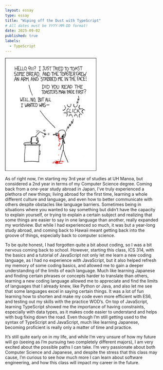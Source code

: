 ```yaml
---
layout: essay
type: essay
title: "Wiping off the Dust with TypeScript"
# All dates must be YYYY-MM-DD format!
date: 2025-09-02
published: true
labels:
  - TypeScript
---
```


<img width="300px" class="rounded float-start pe-4" src="../img/smart-questions/rtfm.png">

As of right now, I’m starting my 3rd year of studies at UH Manoa, but considered a 2nd year in terms of my Computer Science degree. Coming back from a one-year study abroad in Japan, I’ve truly experienced a plethora of new things; living abroad for the first time, learning a whole different culture and language, and even how to better communicate with others despite obstacles like language barriers. Sometimes being in situations where you wanted to say something but didn’t have the capacity to explain yourself, or trying to explain a certain subject and realizing that some things are easier to say in one language than another, really expanded my worldview. But while I had experienced so much, it was but a year-long study abroad, and coming back to Hawaii meant getting back into the groove of things, especially back to computer science. 

To be quite honest, I had forgotten quite a bit about coding, so I was a bit nervous coming back to school. However, starting this class, ICS 314, with the basics and a tutorial of JavaScript not only let me learn a new coding language, as I had no experience with JavaScript, but it also helped refresh my memory of some coding basics, and allowed me to gain a deeper understanding of the limits of each language. Much like learning Japanese and finding certain phrases or concepts harder to translate than others, learning a new coding language allowed me to appreciate and find the limits of languages that I already knew, like Python or Java, and also let me see that some languages excel in saying certain things. It was a lot of fun learning how to shorten and make my code even more efficient with ES6, and testing out my skills with the practice WOD’s. On top of JavaScript, learning TypeScript showed me the importance of having constraints, especially with data types, as it makes code easier to understand and helps with bug fixing down the road. Even though I’m still getting used to the syntax of TypeScript and JavaScript, much like learning Japanese, becoming proficient is really only a matter of time and practice. 

It’s still quite early on in my life, and while I’m very unsure of how my future will go (seeing as I’m pursuing two completely different majors), I am very excited about the possible paths I can take. I’m very passionate about both Computer Science and Japanese, and despite the stress that this class may cause, I’m curious to see how much more I can learn about software engineering, and how this class will impact my career in the future. 
